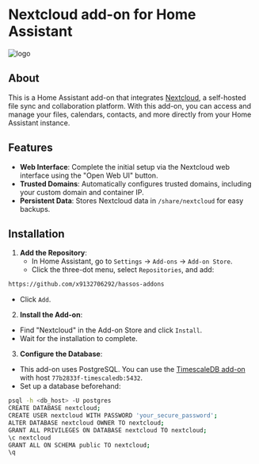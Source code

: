 # Nextcloud add-on for Home Assistant

![logo](https://raw.githubusercontent.com/enricodeleo/hassio-addon-nextcloud/master/logo.png)

## About

This is a Home Assistant add-on that integrates [Nextcloud](https://nextcloud.com/), a self-hosted file sync and collaboration platform. With this add-on, you can access and manage your files, calendars, contacts, and more directly from your Home Assistant instance.

## Features
- **Web Interface**: Complete the initial setup via the Nextcloud web interface using the "Open Web UI" button.
- **Trusted Domains**: Automatically configures trusted domains, including your custom domain and container IP.
- **Persistent Data**: Stores Nextcloud data in `/share/nextcloud` for easy backups.

## Installation

1. **Add the Repository**:
   - In Home Assistant, go to `Settings` → `Add-ons` → `Add-on Store`.
   - Click the three-dot menu, select `Repositories`, and add:
```txt
https://github.com/x9132706292/hassos-addons
```
- Click `Add`.

2. **Install the Add-on**:
- Find "Nextcloud" in the Add-on Store and click `Install`.
- Wait for the installation to complete.

3. **Configure the Database**:
- This add-on uses PostgreSQL. You can use the [TimescaleDB add-on](https://github.com/hassio-addons/addon-timescaledb) with host `77b2833f-timescaledb:5432`.
- Set up a database beforehand:
```bash
psql -h <db_host> -U postgres
CREATE DATABASE nextcloud;
CREATE USER nextcloud WITH PASSWORD 'your_secure_password';
ALTER DATABASE nextcloud OWNER TO nextcloud;
GRANT ALL PRIVILEGES ON DATABASE nextcloud TO nextcloud;
\c nextcloud
GRANT ALL ON SCHEMA public TO nextcloud;
\q
```
